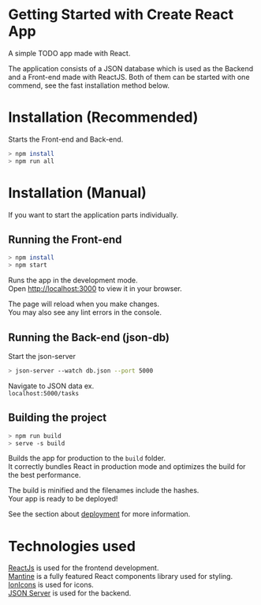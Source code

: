 # Getting Started with Create React App
A simple TODO app made with React.

The application consists of a JSON database which is used as the Backend and a Front-end made with ReactJS. Both of them can be started with one commend, see the fast installation method below.

# Installation (Recommended)
Starts the Front-end and Back-end.
```bash
> npm install
> npm run all
```

# Installation (Manual)
If you want to start the application parts individually.
## Running the Front-end 
```bash
> npm install
> npm start
```

Runs the app in the development mode.\
Open [http://localhost:3000](http://localhost:3000) to view it in your browser.

The page will reload when you make changes.\
You may also see any lint errors in the console.

## Running the Back-end (json-db)
Start the json-server
````bash
> json-server --watch db.json --port 5000
````

Navigate to JSON data ex.  
`localhost:5000/tasks`


## Building the project
````bash
> npm run build
> serve -s build
````

Builds the app for production to the `build` folder.\
It correctly bundles React in production mode and optimizes the build for the best performance.

The build is minified and the filenames include the hashes.\
Your app is ready to be deployed!

See the section about [deployment](https://facebook.github.io/create-react-app/docs/deployment) for more information.

# Technologies used
[ReactJs](https://reactjs.org/) is used for the frontend development.  
[Mantine](https://mantine.dev/) is a fully featured React components library used for styling.  
[IonIcons](https://ionic.io/ionicons) is used for icons.  
[JSON Server](https://github.com/typicode/json-server) is used for the backend.